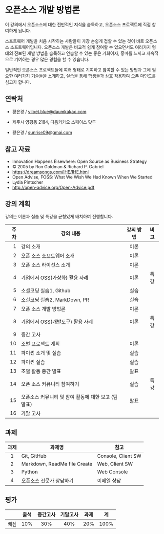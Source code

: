 # 오픈소스 개발 방법론

이 강의에서 오픈소스에 대한 전반적인 지식을 습득하고, 오픈소스 프로젝트에 직접 참여하게 됩니다.

소프트웨어 개발을 처음 시작하는 사람들이 가장 손쉽게 접할 수 있는 것이 바로 오픈소스 소프트웨어입니다. 오픈소스 개발은 비교적 쉽게 참여할 수 있으면서도 여러가지 형태의 진보된 개발 방법을 습득하고 연습할 수 있는 좋은 기회이자, 흥미를 느끼고 지속적으로 기여하는 경우 많은 경험을 할 수 있습니다.

일반적인 오픈소스 프로젝트들에 여러 형태로 기여하고 참여할 수 있는 방법과 그에 필요한 여러가지 기술들을 소개하고, 실습을 통해 학생들과 상호 작용하여 오픈 마인드를 심고자 합니다.

## 연락처

- 황은경 / viloet.blue@daumkakao.com
- 제주시 영평동 2184, 다음카카오 스페이스 닷투

- 황은경 / sunrise09@gmai.com

## 참고 자료
 * Innovation Happens Elsewhere: Open Source as Business Strategy
  * © 2005 by Ron Goldman & Richard P. Gabriel
  * https://dreamsongs.com/IHE/IHE.html
 * Open Advise, FOSS: What We Wish We Had Known When We Started
  * Lydia Pintscher
  * http://open-advice.org/Open-Advice.pdf

## 강의 계획

강의는 이론과 실습 및 특강을 균형있게 배치하여 진행합니다.

| 주차 | 강의 내용 | 강의 방법 | 비고 |
|---:|---|:---:|:---:|
| 1 | 강의 소개 | 이론 | |
| 2 | 오픈 소스 소프트웨어 소개 | 이론 | |
| 3 | 오픈 소스 라이선스 소개 | 이론 | |
| 4 | 기업에서 OSS(가상화) 활용 사례 | 이론 | 특강 |
| 5 | 소셜코딩 실습1, Github | 실습 | |
| 6 | 소셜코딩 실습2, MarkDown, PR | 실습 | |
| 7 | 오픈 소스 개발 방법론 | 이론 | |
| 8 | 기업에서 OSS(개발도구) 활용 사례 | 이론 | 특강 |
| 9 | 중간 고사 | | |
| 10 | 조별 프로젝트 계획 | 이론 | |
| 11 | 파이썬 소개 및 실습 | 실습 | |
| 12 | 파이썬 실습 | 실습 | |
| 13 | 조별 활동 중간 발표 | 발표 | |
| 14 | 오픈 소스 커뮤니티 참여하기 | 실습 | 특강 |
| 15 | 오픈소스 커뮤니티 및 참여 활동에 대한 보고 (팀발표) | 발표 | |
| 16 | 기말 고사 | | |

## 과제

| 과제 | 과제명 | 참고 |
|:---:|-----|-----|
| 1 | Git, GitHub | Console, Client SW |
| 2 | Markdown, ReadMe file Create | Web, Client SW|
| 3 | Python | Web Console |
| 4 | 오픈소스 전문가 상담하기 | 이메일 상담 |

## 평가

|  | 출석 | 중간고사 | 기말고사 | 과제 | 계 |
|:---:|:---:|:---:|:---:|:---:|:---:|
| 배점 | 10% | 30% | 40% | 20% | 100% |
